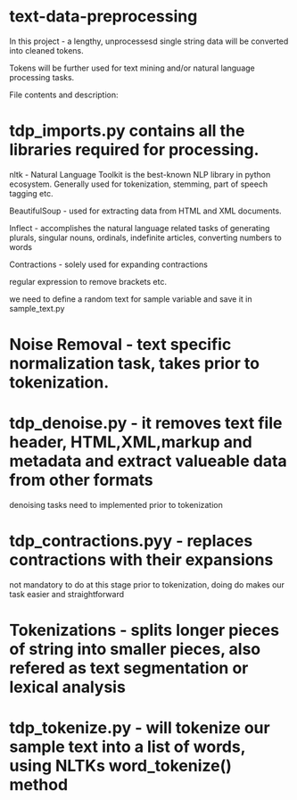 # text-data-preprocessing
In this project - a lengthy, unprocessesd single string data will be converted into cleaned tokens.

Tokens will be further used for text mining and/or natural language processing tasks.

File contents and description:

  # tdp_imports.py  contains all the libraries required for processing.
  
  nltk - Natural Language Toolkit is the best-known NLP library in python ecosystem.
         Generally used for tokenization, stemming, part of speech tagging etc.
  
  BeautifulSoup - used for extracting data from HTML and XML documents.
  
  Inflect - accomplishes the natural language related tasks of generating plurals, singular nouns, ordinals, indefinite articles, converting numbers to words
  
  Contractions - solely used for expanding contractions
  
  regular expression to remove brackets etc.
  
  we need to define a random text for sample variable and save it in sample_text.py
  
  # Noise Removal - text specific normalization task, takes prior to tokenization.
  
  # tdp_denoise.py - it removes text file header, HTML,XML,markup and metadata and extract valueable data from other formats
  denoising tasks need to implemented prior to tokenization
  
  # tdp_contractions.pyy - replaces contractions with their expansions
  not mandatory to do at this stage prior to tokenization, doing do makes our task easier and straightforward
  
  # Tokenizations - splits longer pieces of string into smaller pieces, also refered as text segmentation or lexical analysis
  
  # tdp_tokenize.py - will tokenize our sample text into a list of words, using NLTKs word_tokenize() method
  
